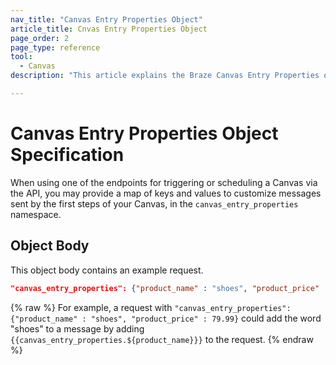 ```yaml
---
nav_title: "Canvas Entry Properties Object"
article_title: Cnvas Entry Properties Object
page_order: 2
page_type: reference
tool:
  - Canvas
description: "This article explains the Braze Canvas Entry Properties object."

---
```


# Canvas Entry Properties Object Specification

When using one of the endpoints for triggering or scheduling a Canvas via the API, you may provide a map of keys and values to customize messages sent by the first steps of your Canvas, in the `canvas_entry_properties` namespace.

## Object Body

This object body contains an example request.

```json
"canvas_entry_properties": {"product_name" : "shoes", "product_price" : 79.99}
```
{% raw %}
For example, a request with `"canvas_entry_properties": {"product_name" : "shoes", "product_price" : 79.99}` could add the word "shoes" to a message by adding ```{{canvas_entry_properties.${product_name}}}``` to the request.
{% endraw %}
